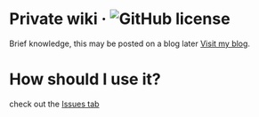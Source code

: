 # Private wiki &middot; ![GitHub license](https://img.shields.io/badge/license-MIT-blue.svg)
Brief knowledge, this may be posted on a blog later
[Visit my blog](https://medium.com/@dlgudwnsl1234).

# How should I use it?
check out the [Issues tab](https://github.com/kokocan12/my-wiki/issues)
